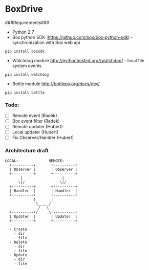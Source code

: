BoxDrive
======================

###Requirements###
- Python 2.7
- Box python SDK (https://github.com/box/box-python-sdk) - synchronization with Box web api
```
pip install boxsdk
```
- Watchdog module http://pythonhosted.org//watchdog/ - local file system events
```
pip install watchdog
```
- Bottle module http://bottlepy.org/docs/dev/
```
pip install bottle
```

### Todo:
- [ ] Remote event (Radek)
- [ ] Box event filter (Radek)
- [ ] Remote updater (Hubert)
- [ ] Local updater (Hubert)
- [ ] Fix Observer/Handler (Hubert)

### Architecture draft ###


```
LOCAL:              REMOTE:
  +----------+       +----------+
  | Observer |       | Observer |
  +----------+       +----------+
       |                  |
      \|/                \|/
  +----------+       +----------+
  | Handler  |       | Handler  |
  +----------+       +----------+
             |       |  
              \_____/
               /   \ 
  +----------+/     \+----------+
  | Updater  |       | Updater  |
  +----------+       +----------+

  - Create
    - dir
    - file
  - Delete
    - dir
    - file
  - Update
    - dir
    - file
  
```            
       
